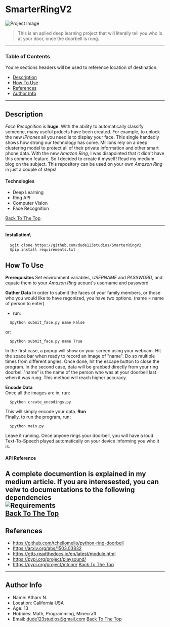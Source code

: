 # SmarterRingV2

![Project Image](MEDIA/cover)

> This is an aplied deep learning project that will literally tell you who is at your door, once the doorbell is rung.

---

### Table of Contents
You're sections headers will be used to reference location of destination.

- [Description](#description)
- [How To Use](#how-to-use)
- [References](#references)
- [Author Info](#author-info)

---

## Description

_Face Recognition_ is **huge**. With the ability to automatically classify someone, many useful prducts have been created. For example, to unlock the new _IPhones_ all you need is to display your face. This single handedly shows how strong our technology has come. Millions rely on a deep clustering model to protect all of their private information and other smart phone data. With the new _Amazon Ring_, I was disapointed that it didn't have this common feature. So I decided to create it myself! Read my medium blog on the subject. This repository can be used on your own _Amazon Ring_ in just a couple of steps!

#### Technologies

- Deep Learning
- Ring API
- Computer Vision 
- Face Recognition

[Back To The Top](#SmarterRingV2)

---

#### Installation\

```venv
  $git clone https://github.com/dude123studios/SmarterRingV2
  $pip install requirements.txt
```
## How To Use

**Prerequisites** 
Set environment variables, _USERNAME_ and _PASSWORD_, and equate them to your _Amazon Ring_ acount's username and password

**Gather Data**
In order to submit the faces of your family members, or those who you would like to have regonized, you have two options. 
(name = name of person to enter)
- run:
```venv
  $python submit_face.py name False
```
or:
```venv
  $python submit_face.py name True
```
In the first case, a popup will show on your screen using your webcam. Hit the space bar when ready to record an image of "name". Do so multiple times from different angles. Once done, hit the escape button to close the program. 
In the second case, data will be grabbed directly from your ring doorbell."name" is the name of the person who was at your doorbell last when it was rung. This method will reach higher accuracy.
  
**Encode Data**  
Once all the images are in, run:
```venv
  $python create_encodings.py
```
This will simply encode your data.
**Run**  
Finally, to run the program, run:
```venv
  $python main.py
```
Leave it running. Once anyone rings your doorbell, you will have a loud Text-To-Speech played automatically on your device informing you who it is. 
#### API Reference

A complete documention is explained in my medium article. If you are interesested, you can veiw to documentations to the following dependencies    
![Requirements](#requirements.txt)  
[Back To The Top](#SmarterRingV2)
---

## References

- https://github.com/tchellomello/python-ring-doorbell
- https://arxiv.org/abs/1503.03832
- https://gtts.readthedocs.io/en/latest/module.html
- https://pypi.org/project/playsound/
- https://pypi.org/project/mtcnn/
[Back To The Top](#SmarterRingV2)
--- 

## Author Info

- Name: Atharv N.
- Location: California USA
- Age: 13
- Hobbies: Math, Programming, Minecraft 
- Email: dude123studios@gmail.com
[Back To The Top](#SmarterRingV2)



